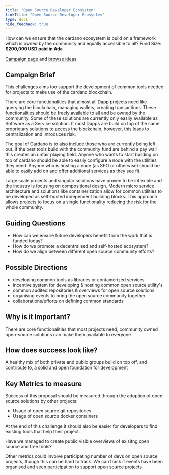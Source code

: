 ```yaml
---
title: "Open Source Developer Ecosystem"
linkTitle: "Open Source Developer Ecosystem"
type: docs
hide_feedback: true
---
```

How can we ensure that the cardano ecosystem is build on a framework which is owned by the community and equally accessible to all?
Fund Size: **$200,000 USD paid in Ada**

[Campaign page](https://cardano.ideascale.com/a/campaign-home/26251) and [browse ideas](https://cardano.ideascale.com/a/ideas/top/campaign-filter/byids/campaigns/26251/stage/unspecified).

## Campaign Brief
This challenges aims too support the development of common tools needed for projects to make use of the cardano blockchain.

There are core functionalities that almost all Dapp projects need like querying the blockchain, managing wallets, creating transactions. These functionalities should be freely available to all and be owned by the community. Some of these solutions are currently only easily available as Software as a Service solution. If most Dapps are build on top of the same proprietary solutions to access the blockchain, however, this leads to centralization and introduces risk.

The goal of Cardano is to also include those who are currently being left out. If the best tools build with the community fund are behind a pay wall this creates an unfair playing field. Anyone who wants to start building on top of cardano should be able to easily configure a node with the utilities they need. Anyone who is hosting a node (as SPO or otherwise) should be able to easily add on and offer additional services as they see fit.

Large scale projects and singular solutions have proven to be inflexible and the industry is focusing on compositional design. Modern micro service architecture and solutions like containerization allow for common utilities to be developed as self-hosted independent building blocks. This approach allows projects to focus on a single functionality reducing the risk for the whole community.

## Guiding Questions
- How can we ensure future developers benefit from the work that is funded today?
- How do we promote a decentralised and self-hosted ecosystem?
- How do we align between different open source community efforts?

## Possible Directions
- developing common tools as libraries or containerized services
- incentive system for developing & hosting common open source utility's
- common audited repositories & overviews for open source solutions
- organising events to bring the open source community together
- collaborations/efforts on defining common standards

## Why is it Important?
There are core functionalities that most projects need, community owned open-source solutions can make them available to everyone

## How does success look like?
A healthy mix of both private and public groups build on top off, and contribute to, a solid and open foundation for development

## Key Metrics to measure
Success of this proposal should be measured through the adoption of open source solutions by other projects:

- Usage of open source git repositories
- Usage of open source docker containers

At the end of this challenge it should also be easier for developers to find existing tools that help their project.

Have we managed to create public visible overviews of exisitng open source and free tools?

Other metrics could involve participating number of devs on open source projects, though this can be hard to track. We can track if events have been organised and seen participation to support open source projects
